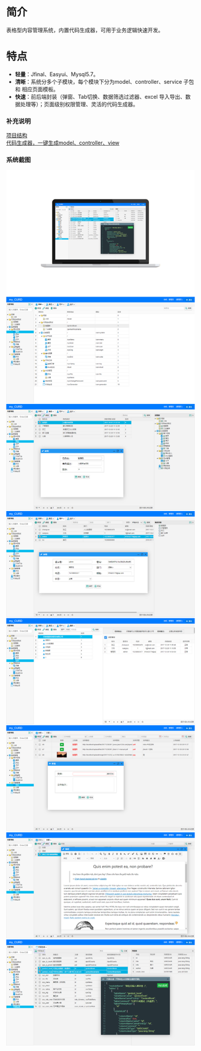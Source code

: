 # 简介
表格型内容管理系统，内置代码生成器，可用于业务逻辑快速开发。
# 特点
- **轻量**：Jfinal、Easyui、Mysql5.7。
- **清晰**：系统分多个子模块，每个模块下分为model、controller、service 子包 和 相应页面模板。
- **快速**：前后端封装（弹窗、Tab切换、数据筛选过滤器、excel 导入导出、数据处理等）；页面级别权限管理、灵活的代码生成器。

### 补充说明 
[项目结构](https://github.com/qinyou/my_curd/wiki/%E9%A1%B9%E7%9B%AE%E7%BB%93%E6%9E%84%E3%80%81%E4%BB%A3%E7%A0%81%E8%AF%B4%E6%98%8E)  
[代码生成器，一键生成model、controller、view](https://github.com/qinyou/my_curd/wiki/%E4%BB%A3%E7%A0%81%E7%94%9F%E6%88%90%E5%99%A8%E4%BD%BF%E7%94%A8%E6%96%B9%E6%B3%95)

### 系统截图
![github](preview_img/look.png "look in macbook")
![github](preview_img/menu.png "菜单")
![github](preview_img/role.png "角色")
![github](preview_img/userrole.png "用户角色")
![github](preview_img/org.png "组织机构")
![github](preview_img/file.png "文件")
![github](preview_img/article.png "文章")
![github](preview_img/codegen.png "代码生成器，生成model、controller、view")